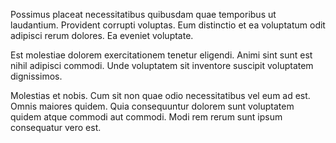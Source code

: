 Possimus placeat necessitatibus quibusdam quae temporibus ut laudantium. Provident corrupti voluptas. Eum distinctio et ea voluptatum odit adipisci rerum dolores. Ea eveniet voluptate.
 Est molestiae dolorem exercitationem tenetur eligendi. Animi sint sunt est nihil adipisci commodi. Unde voluptatem sit inventore suscipit voluptatem dignissimos.
 Molestias et nobis. Cum sit non quae odio necessitatibus vel eum ad est. Omnis maiores quidem. Quia consequuntur dolorem sunt voluptatem quidem atque commodi aut commodi. Modi rem rerum sunt ipsum consequatur vero est.